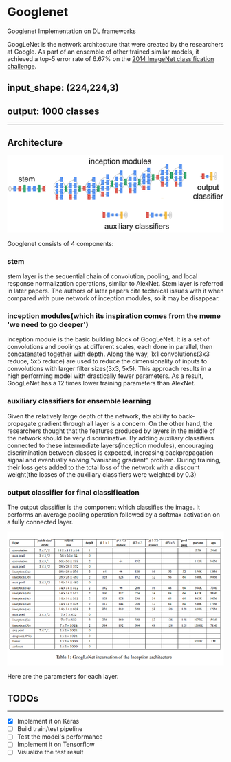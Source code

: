 # Googlenet
Googlenet Implementation on DL frameworks

GoogLeNet is the network architecture that were created by the researchers at Google. As part of an ensemble of other trained similar models, it achieved a top-5 error rate of 6.67% on the [2014 ImageNet classification challenge](http://image-net.org/challenges/LSVRC/2014/results#clsloc).


## input_shape: (224,224,3)

## output: 1000 classes


---
## Architecture

![Googlenet Components](/doc/googlenet_components.png)

Googlenet consists of 4 components:
### stem
stem layer is the sequential chain of convolution, pooling, and local response normalization operations, similar to AlexNet. Stem layer is referred in later papers. The authors of later papers cite technical issues with it when compared with pure network of inception modules, so it may be disappear.

### inception modules(which its inspiration comes from the meme 'we need to go deeper')
inception module is the basic building block of GoogLeNet. It is a set of convolutions and poolings at different scales,   each done in parallel, then concatenated together with depth. Along the way, 1x1 convolutions(3x3 reduce, 5x5 reduce) are used to reduce the dimensionality of inputs to convolutions with larger filter sizes(3x3, 5x5). This approach results in a high performing model with drastically fewer parameters. As a result, GoogLeNet has a 12 times lower training parameters than AlexNet.
  
### auxiliary classifiers for ensemble learning
Given the relatively large depth of the network, the ability to back-propagate gradient through all layer is a concern. On the other hand, the researchers thought that the features produced by layers in the middle of the network should be very discriminative. By adding auxiliary classifiers connected to these intermediate layers(inception modules), encouraging discrimination between classes is expected, increasing backpropagation signal and eventually solving "vanishing gradient" problem. During training, their loss gets added to the total loss of the network with a discount weight(the losses of the auxiliary classifiers were weighted by 0.3)

### output classifier for final classification
The output classifier is the component which classifies the image. It performs an average pooling operation followed by a softmax activation on a fully connected layer.



![Googlenet incarnation](/doc/architecture.png)

Here are the parameters for each layer.




## TODOs
---

- [x] Implement it on Keras
- [ ] Build train/test pipeline
- [ ] Test the model's performance
- [ ] Implement it on Tensorflow
- [ ] Visualize the test result
